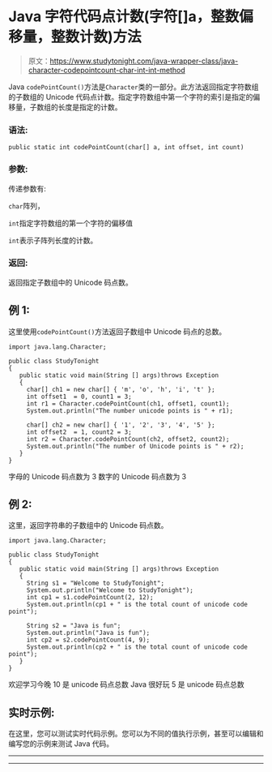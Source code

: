 # Java 字符代码点计数(字符[]a，整数偏移量，整数计数)方法

> 原文：<https://www.studytonight.com/java-wrapper-class/java-character-codepointcount-char-int-int-method>

Java `codePointCount()`方法是`Character`类的一部分。此方法返回指定字符数组的子数组的 Unicode 代码点计数。指定字符数组中第一个字符的索引是指定的偏移量，子数组的长度是指定的计数。

### 语法:

```
public static int codePointCount(char[] a, int offset, int count) 
```

### 参数:

传递参数有:

`char`阵列，

`int`指定字符数组的第一个字符的偏移值

`int`表示子阵列长度的计数。

### 返回:

返回指定子数组中的 Unicode 码点数。

## 例 1:

这里使用`codePointCount()`方法返回子数组中 Unicode 码点的总数。

```
import java.lang.Character;

public class StudyTonight
{    
   public static void main(String [] args)throws Exception
   {  
     char[] ch1 = new char[] { 'm', 'o', 'h', 'i', 't' };  
     int offset1  = 0, count1 = 3;  
     int r1 = Character.codePointCount(ch1, offset1, count1);  
     System.out.println("The number unicode points is " + r1);  

     char[] ch2 = new char[] { '1', '2', '3', '4', '5' };  
     int offset2  = 1, count2 = 3;  
     int r2 = Character.codePointCount(ch2, offset2, count2);  
     System.out.println("The number of Unicode points is " + r2);   
   }
}
```

字母的 Unicode 码点数为 3
数字的 Unicode 码点数为 3

## 例 2:

这里，返回字符串的子数组中的 Unicode 码点数。

```
import java.lang.Character;

public class StudyTonight
{    
   public static void main(String [] args)throws Exception
   {  
     String s1 = "Welcome to StudyTonight";   
     System.out.println("Welcome to StudyTonight");  
     int cp1 = s1.codePointCount(2, 12);  
     System.out.println(cp1 + " is the total count of unicode code point");  

     String s2 = "Java is fun";  
     System.out.println("Java is fun");  
     int cp2 = s2.codePointCount(4, 9);  
     System.out.println(cp2 + " is the total count of unicode code point");  
   }
}
```

欢迎学习今晚
10 是 unicode 码点总数
Java 很好玩
5 是 unicode 码点总数

## 实时示例:

在这里，您可以测试实时代码示例。您可以为不同的值执行示例，甚至可以编辑和编写您的示例来测试 Java 代码。

* * *

* * *
